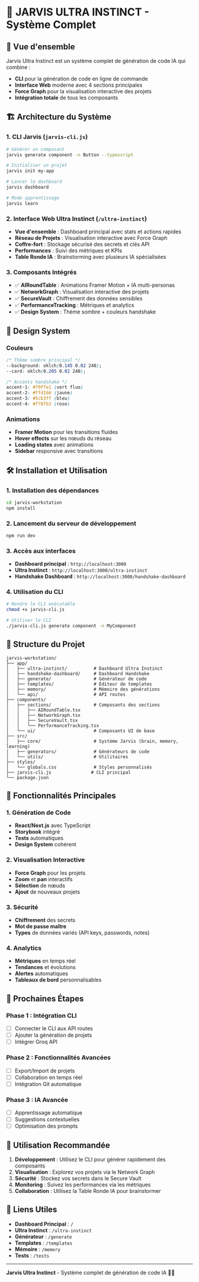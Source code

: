 # 🧠 JARVIS ULTRA INSTINCT - Système Complet

## 🚀 **Vue d'ensemble**

Jarvis Ultra Instinct est un système complet de génération de code IA qui combine :
- **CLI** pour la génération de code en ligne de commande
- **Interface Web** moderne avec 4 sections principales
- **Force Graph** pour la visualisation interactive des projets
- **Intégration totale** de tous les composants

## 🏗️ **Architecture du Système**

### **1. CLI Jarvis** (`jarvis-cli.js`)
```bash
# Générer un composant
jarvis generate component -n Button --typescript

# Initialiser un projet
jarvis init my-app

# Lancer le dashboard
jarvis dashboard

# Mode apprentissage
jarvis learn
```

### **2. Interface Web Ultra Instinct** (`/ultra-instinct`)
- **Vue d'ensemble** : Dashboard principal avec stats et actions rapides
- **Réseau de Projets** : Visualisation interactive avec Force Graph
- **Coffre-fort** : Stockage sécurisé des secrets et clés API
- **Performances** : Suivi des métriques et KPIs
- **Table Ronde IA** : Brainstorming avec plusieurs IA spécialisées

### **3. Composants Intégrés**
- ✅ **AIRoundTable** : Animations Framer Motion + IA multi-personas
- ✅ **NetworkGraph** : Visualisation interactive des projets
- ✅ **SecureVault** : Chiffrement des données sensibles
- ✅ **PerformanceTracking** : Métriques et analytics
- ✅ **Design System** : Thème sombre + couleurs handshake

## 🎨 **Design System**

### **Couleurs**
```css
/* Thème sombre principal */
--background: oklch(0.145 0.02 240);
--card: oklch(0.205 0.02 240);

/* Accents handshake */
accent-1: #79ffe1 (vert fluo)
accent-2: #ffd166 (jaune)
accent-3: #5cb3ff (bleu)
accent-4: #f78fb3 (rose)
```

### **Animations**
- **Framer Motion** pour les transitions fluides
- **Hover effects** sur les nœuds du réseau
- **Loading states** avec animations
- **Sidebar** responsive avec transitions

## 🛠️ **Installation et Utilisation**

### **1. Installation des dépendances**
```bash
cd jarvis-workstation
npm install
```

### **2. Lancement du serveur de développement**
```bash
npm run dev
```

### **3. Accès aux interfaces**
- **Dashboard principal** : `http://localhost:3000`
- **Ultra Instinct** : `http://localhost:3000/ultra-instinct`
- **Handshake Dashboard** : `http://localhost:3000/handshake-dashboard`

### **4. Utilisation du CLI**
```bash
# Rendre le CLI exécutable
chmod +x jarvis-cli.js

# Utiliser le CLI
./jarvis-cli.js generate component -n MyComponent
```

## 📁 **Structure du Projet**

```
jarvis-workstation/
├── app/
│   ├── ultra-instinct/          # Dashboard Ultra Instinct
│   ├── handshake-dashboard/     # Dashboard Handshake
│   ├── generate/                # Générateur de code
│   ├── templates/               # Éditeur de templates
│   ├── memory/                  # Mémoire des générations
│   └── api/                     # API routes
├── components/
│   ├── sections/                # Composants des sections
│   │   ├── AIRoundTable.tsx
│   │   ├── NetworkGraph.tsx
│   │   ├── SecureVault.tsx
│   │   └── PerformanceTracking.tsx
│   └── ui/                      # Composants UI de base
├── src/
│   ├── core/                    # Système Jarvis (brain, memory, learning)
│   ├── generators/              # Générateurs de code
│   └── utils/                   # Utilitaires
├── styles/
│   └── globals.css              # Styles personnalisés
├── jarvis-cli.js               # CLI principal
└── package.json
```

## 🔧 **Fonctionnalités Principales**

### **1. Génération de Code**
- **React/Next.js** avec TypeScript
- **Storybook** intégré
- **Tests** automatiques
- **Design System** cohérent

### **2. Visualisation Interactive**
- **Force Graph** pour les projets
- **Zoom** et **pan** interactifs
- **Sélection** de nœuds
- **Ajout** de nouveaux projets

### **3. Sécurité**
- **Chiffrement** des secrets
- **Mot de passe maître**
- **Types** de données variés (API keys, passwords, notes)

### **4. Analytics**
- **Métriques** en temps réel
- **Tendances** et évolutions
- **Alertes** automatiques
- **Tableaux de bord** personnalisables

## 🚀 **Prochaines Étapes**

### **Phase 1 : Intégration CLI**
- [ ] Connecter le CLI aux API routes
- [ ] Ajouter la génération de projets
- [ ] Intégrer Groq API

### **Phase 2 : Fonctionnalités Avancées**
- [ ] Export/Import de projets
- [ ] Collaboration en temps réel
- [ ] Intégration Git automatique

### **Phase 3 : IA Avancée**
- [ ] Apprentissage automatique
- [ ] Suggestions contextuelles
- [ ] Optimisation des prompts

## 🎯 **Utilisation Recommandée**

1. **Développement** : Utilisez le CLI pour générer rapidement des composants
2. **Visualisation** : Explorez vos projets via le Network Graph
3. **Sécurité** : Stockez vos secrets dans le Secure Vault
4. **Monitoring** : Suivez les performances via les métriques
5. **Collaboration** : Utilisez la Table Ronde IA pour brainstormer

## 🔗 **Liens Utiles**

- **Dashboard Principal** : `/`
- **Ultra Instinct** : `/ultra-instinct`
- **Générateur** : `/generate`
- **Templates** : `/templates`
- **Mémoire** : `/memory`
- **Tests** : `/tests`

---

**Jarvis Ultra Instinct** - Système complet de génération de code IA 🧠✨
